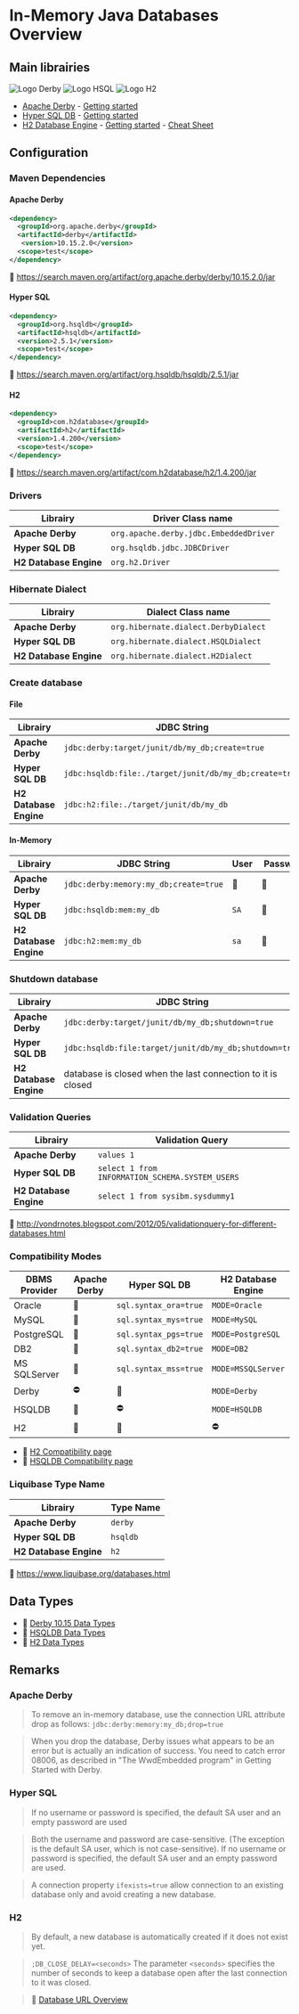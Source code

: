 # In-Memory Java Databases Overview

## Main librairies

 ![Logo Derby](https://db.apache.org/derby/docs/10.0/images/derby-logo-web.png)  ![Logo HSQL](http://hsqldb.org/images/hypersql_logo.png)  ![Logo H2](http://www.h2database.com/html/images/h2-logo-2.png)

* [Apache Derby](http://db.apache.org/derby/) - [Getting started](https://builds.apache.org/job/Derby-docs/lastSuccessfulBuild/artifact/trunk/out/getstart/index.html)
* [Hyper SQL DB](http://hsqldb.org/) - [Getting started](http://hsqldb.org/doc/2.0/guide/index.html)
* [H2 Database Engine](http://www.h2database.com/) - [Getting started](http://www.h2database.com/html/quickstart.html) - [Cheat Sheet](http://www.h2database.com/html/cheatSheet.html)

## Configuration

### Maven Dependencies

#### Apache Derby

```xml
<dependency>
  <groupId>org.apache.derby</groupId>
  <artifactId>derby</artifactId>
   <version>10.15.2.0</version>
  <scope>test</scope>
</dependency>
```

:link: <https://search.maven.org/artifact/org.apache.derby/derby/10.15.2.0/jar>

#### Hyper SQL

```xml
<dependency>
  <groupId>org.hsqldb</groupId>
  <artifactId>hsqldb</artifactId>
  <version>2.5.1</version>
  <scope>test</scope>
</dependency>
```

:link: <https://search.maven.org/artifact/org.hsqldb/hsqldb/2.5.1/jar>

#### H2

```xml
<dependency>
  <groupId>com.h2database</groupId>
  <artifactId>h2</artifactId>
  <version>1.4.200</version>
  <scope>test</scope>
</dependency>
```

:link: <https://search.maven.org/artifact/com.h2database/h2/1.4.200/jar>

### Drivers

| Librairy | Driver Class name |
|----------|-------------------|
| **Apache Derby** | `org.apache.derby.jdbc.EmbeddedDriver` |
| **Hyper SQL DB** | `org.hsqldb.jdbc.JDBCDriver` |
| **H2 Database Engine** | `org.h2.Driver` |

### Hibernate Dialect

| Librairy | Dialect Class name |
|----------|--------------------|
| **Apache Derby** | `org.hibernate.dialect.DerbyDialect` |
| **Hyper SQL DB** | `org.hibernate.dialect.HSQLDialect` |
| **H2 Database Engine** | `org.hibernate.dialect.H2Dialect` |

### Create database

#### File

| Librairy | JDBC String | User | Password |
|----------|-------------|------|----------|
| **Apache Derby** | `jdbc:derby:target/junit/db/my_db;create=true` | :no_entry_sign: | :no_entry_sign: |
| **Hyper SQL DB** | `jdbc:hsqldb:file:./target/junit/db/my_db;create=true` | `SA` | :no_entry_sign: |
| **H2 Database Engine** | `jdbc:h2:file:./target/junit/db/my_db` | `sa` | :no_entry_sign: |

#### In-Memory

| Librairy | JDBC String | User | Password |
|----------|-------------|------|----------|
| **Apache Derby** | `jdbc:derby:memory:my_db;create=true` | :no_entry_sign: | :no_entry_sign: |
| **Hyper SQL DB** | `jdbc:hsqldb:mem:my_db` | `SA` | :no_entry_sign: |
| **H2 Database Engine** | `jdbc:h2:mem:my_db` | `sa` | :no_entry_sign: |

### Shutdown database

| Librairy | JDBC String | User | Password |
|----------|-------------|------|----------|
| **Apache Derby** | `jdbc:derby:target/junit/db/my_db;shutdown=true` | :no_entry_sign: | :no_entry_sign: |
| **Hyper SQL DB** | `jdbc:hsqldb:file:target/junit/db/my_db;shutdown=true` | `SA` | :no_entry_sign: |
| **H2 Database Engine** | database is closed when the last connection to it is closed | :no_entry_sign: | :no_entry_sign: |

### Validation Queries

| Librairy | Validation Query |
|----------|--------------------|
| **Apache Derby** | `values 1` |
| **Hyper SQL DB** | `select 1 from INFORMATION_SCHEMA.SYSTEM_USERS` |
| **H2 Database Engine** | `select 1 from sysibm.sysdummy1` |

:link: <http://vondrnotes.blogspot.com/2012/05/validationquery-for-different-databases.html>

### Compatibility Modes

| DBMS Provider | Apache Derby | Hyper SQL DB | H2 Database Engine |
|-------------|--------------|--------------|--------------------|
| Oracle | :no_entry_sign: | `sql.syntax_ora=true` | `MODE=Oracle` |
| MySQL | :no_entry_sign: | `sql.syntax_mys=true` | `MODE=MySQL` |
| PostgreSQL | :no_entry_sign: | `sql.syntax_pgs=true` | `MODE=PostgreSQL` |
| DB2 | :no_entry_sign: | `sql.syntax_db2=true` | `MODE=DB2` |
| MS SQLServer | :no_entry_sign: | `sql.syntax_mss=true` | `MODE=MSSQLServer` |
| Derby | :no_entry: | :no_entry_sign: | `MODE=Derby` |
| HSQLDB | :no_entry_sign: | :no_entry: | `MODE=HSQLDB` |
| H2 | :no_entry_sign: | :no_entry_sign: |  :no_entry: |

* :link: [H2 Compatibility page](http://www.h2database.com/html/features.html#compatibility)
* :link: [HSQLDB Compatibility page](http://hsqldb.org/doc/guide/compatibility-chapt.html)


### Liquibase Type Name

| Librairy | Type Name |
|----------|-----------|
| **Apache Derby** | `derby` |
| **Hyper SQL DB** | `hsqldb` |
| **H2 Database Engine** | `h2` |

:link: <https://www.liquibase.org/databases.html>

## Data Types

* :link: [Derby 10.15 Data Types](https://db.apache.org/derby/docs/10.15/ref/crefsqlj31068.html)
* :link: [HSQLDB Data Types](http://www.hsqldb.org/doc/guide/sqlgeneral-chapt.html#sgc_types_ops)
* :link: [H2 Data Types](http://www.h2database.com/html/datatypes.html)

## Remarks

### Apache Derby

> To remove an in-memory database, use the connection URL attribute drop as follows: `jdbc:derby:memory:my_db;drop=true`

> When you drop the database, Derby issues what appears to be an error but is actually an indication of success. You need to catch error 08006, as described in "The WwdEmbedded program" in Getting Started with Derby.

### Hyper SQL

> If no username or password is specified, the default SA user and an empty password are used

> Both the username and password are case-sensitive. (The exception is the default SA user, which is not case-sensitive). If no username or password is specified, the default SA user and an empty password are used.

> A connection property `ifexists=true` allow connection to an existing database only and avoid creating a new database.

### H2

> By default, a new database is automatically created if it does not exist yet.

> `;DB_CLOSE_DELAY=<seconds>` The parameter `<seconds>` specifies the number of seconds to keep a database open after the last connection to it was closed.

> :link: [Database URL Overview](http://www.h2database.com/html/features.html#database_url)
